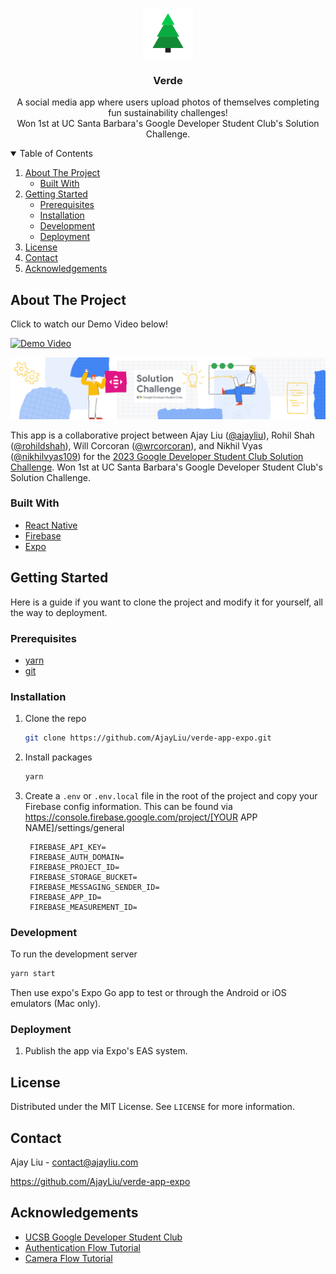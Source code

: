 <p align="center">
  <a href="https://github.com/AjayLiu/ajayliu.com">
    <img src="src/assets/icon.png" alt="Logo" width="80" height="80">
  </a>

  <h3 align="center">Verde</h3>

  <p align="center">
    A social media app where users upload photos of themselves completing fun sustainability challenges!
    <br>Won 1st at UC Santa Barbara's Google Developer Student Club's Solution Challenge.
</p>

<!-- TABLE OF CONTENTS -->
<details open="open">
  <summary>Table of Contents</summary>
  <ol>
    <li>
      <a href="#about-the-project">About The Project</a>
      <ul>
        <li><a href="#built-with">Built With</a></li>
      </ul>
    </li>
    <li>
      <a href="#getting-started">Getting Started</a>
      <ul>
        <li><a href="#prerequisites">Prerequisites</a></li>
        <li><a href="#installation">Installation</a></li>
        <li><a href="#development">Development</a></li>
        <li><a href="#deployment">Deployment</a></li>
      </ul>
    </li>
    <li><a href="#license">License</a></li>
    <li><a href="#contact">Contact</a></li>
    <li><a href="#acknowledgements">Acknowledgements</a></li>
  </ol>
</details>

<!-- ABOUT THE PROJECT -->

## About The Project

Click to watch our Demo Video below!

[![Demo Video](https://img.youtube.com/vi/o1LMi6rVhtw/0.jpg)](https://www.youtube.com/watch?v=o1LMi6rVhtw)

<img src="src/assets/solutionchallengebanner.png"></img>

This app is a collaborative project between Ajay Liu ([@ajayliu](https://github.com/ajayliu)), Rohil Shah ([@rohildshah](https://github.com/rohildshah)), Will Corcoran ([@wrcorcoran](https://github.com/wrcorcoran)), and Nikhil Vyas ([@nikhilvyas109](https://github.com/nikhilvyas109)) for the [2023 Google Developer Student Club Solution Challenge](https://developers.google.com/community/gdsc-solution-challenge). Won 1st at UC Santa Barbara's Google Developer Student Club's Solution Challenge.


### Built With

- [React Native](https://reactnative.dev/)
- [Firebase](https://firebase.google.com/)
- [Expo](https://expo.dev/)

<!-- GETTING STARTED -->

## Getting Started

Here is a guide if you want to clone the project and modify it for yourself, all the way to deployment.

### Prerequisites

- [yarn](https://yarnpkg.com/)
- [git](https://git-scm.com/)

### Installation

1. Clone the repo
   ```sh
   git clone https://github.com/AjayLiu/verde-app-expo.git
   ```
2. Install packages
   ```sh
   yarn
   ```
3. Create a `.env` or `.env.local` file in the root of the project and copy your Firebase config information. This can be found via https://console.firebase.google.com/project/[YOUR APP NAME]/settings/general
   ```
    FIREBASE_API_KEY=
    FIREBASE_AUTH_DOMAIN=
    FIREBASE_PROJECT_ID=
    FIREBASE_STORAGE_BUCKET=
    FIREBASE_MESSAGING_SENDER_ID=
    FIREBASE_APP_ID=
    FIREBASE_MEASUREMENT_ID=
   ```

### Development

To run the development server

```sh
yarn start
```

Then use expo's Expo Go app to test or through the Android or iOS emulators (Mac only).

### Deployment

1. Publish the app via Expo's EAS system.

<!-- LICENSE -->

## License

Distributed under the MIT License. See `LICENSE` for more information.

<!-- CONTACT -->

## Contact

Ajay Liu - contact@ajayliu.com

https://github.com/AjayLiu/verde-app-expo

<!-- ACKNOWLEDGEMENTS -->

## Acknowledgements
- [UCSB Google Developer Student Club](https://gdsc.community.dev/university-of-california-santa-barbara-ca/)
- [Authentication Flow Tutorial](https://blog.logrocket.com/integrating-firebase-authentication-expo-mobile-app/)
- [Camera Flow Tutorial](https://www.freecodecamp.org/news/how-to-create-a-camera-app-with-expo-and-react-native/)
